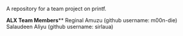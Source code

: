 A repository for a team project on printf.

************ALX Team Members**************
Reginal Amuzu (github username: m00n-die)
Salaudeen Aliyu (github username: sirlaua)
